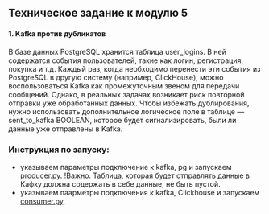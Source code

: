 ## Техническое задание к модулю 5  

#### 1. Kafka против дубликатов    
В базе данных PostgreSQL хранится таблица user_logins. В ней содержатся события пользователей, такие как логин, регистрация, покупка и т.д. Каждый раз, когда необходимо перенести эти события из PostgreSQL в другую систему (например, ClickHouse), можно воспользоваться Kafka как промежуточным звеном для передачи сообщений. Однако, в реальных задачах возникает риск повторной отправки уже обработанных данных. Чтобы избежать дублирования, нужно использовать дополнительное логическое поле в таблице — sent_to_kafka BOOLEAN, которое будет сигнализировать, были ли данные уже отправлены в Kafka.  

### Инструкция по запуску:  
- указываем параметры подключение к kafka, pg и запускаем [producer.py](https://github.com/to-the-DE/my_internship/blob/main/module_5/producer.py).
  !Важно. Таблица, которая будет отправлять данные в Кафку должна содержать в себе данные, не быть пустой.  
- указываем паарметры подключения к kafka, Clickhouse и запускаем [consumer.py](https://github.com/to-the-DE/my_internship/blob/main/module_5/consumer.py).

